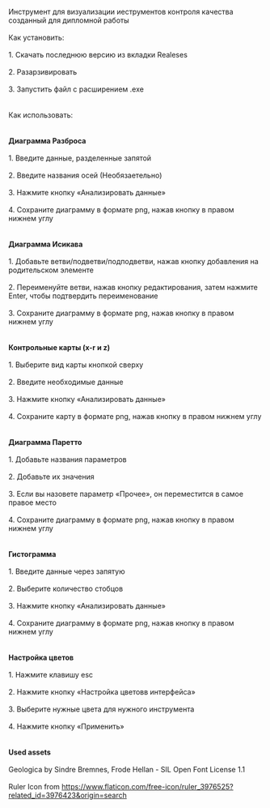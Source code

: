 Инструмент для визуализации иеструментов контроля качества созданный для дипломной работы <br/>
<br/>
Как установить: <br/>
<br>1. Скачать последнюю версию из вкладки Realeses <br/>
<br>2. Разарзивировать <br/>
<br>3. Запустить файл с расширением .exe <br/>
<br/>
<br/>
Как использовать: <br/>\
<br/>
<b> Диаграмма Разброса </b> <br/>
  <br>1. Введите данные, разделенные запятой <br/>
  <br>2. Введите названия осей (Необязаетельно) <br/>
  <br>3. Нажмите кнопку «Анализировать данные» <br/>
  <br>4. Сохраните диаграмму в формате png, нажав кнопку в правом нижнем углу <br/>
<br/>
<br/>
<b> Диаграмма Исикава </b> <br/>
  <br>1. Добавьте ветви/подветви/подподветви, нажав кнопку добавления на родительском элементе <br/>
  <br>2. Переименуйте ветви, нажав кнопку редактирования, затем нажмите Enter, чтобы подтвердить переименование <br/>
  <br>3. Сохраните диаграмму в формате png, нажав кнопку в правом нижнем углу <br/>
<br/>
<br/>
<b> Контрольные карты (x-r и z) </b> <br/>
  <br>1. Выберите вид карты кнопкой сверху <br/>
  <br>2. Введите необходимые данные <br/>
  <br>3. Нажмите кнопку «Анализировать данные» <br/>
  <br>4. Сохраните карту в формате png, нажав кнопку в правом нижнем углу <br/>
<br/>
<br/>
<b> Диаграмма Паретто </b> <br/>
  <br>1. Добавьте названия параметров <br/>
  <br>2. Добавьте их значения <br/>
  <br>3. Если вы назовете параметр «Прочее», он переместится в самое правое место <br/>
  <br>4. Сохраните диаграмму в формате png, нажав кнопку в правом нижнем углу <br/>
<br/>
<br/>
<b> Гистограмма </b> <br/>
  <br>1. Введите данные через запятую <br/>
  <br>2. Выберите количество стобцов <br/>
  <br>3. Нажмите кнопку «Анализировать данные» <br/>
  <br>4. Сохраните диаграмму в формате png, нажав кнопку в правом нижнем углу <br/>
<br/>
<br/>
<b> Настройка цветов </b> <br/>
  <br>1. Нажмите клавишу esc <br/>
  <br>2. Нажмите кнопку «Настройка цветовв интерфейса» <br/>
  <br>3. Выберите нужные цвета для нужного инструмента <br/>
  <br>4. Нажмите кнопку «Применить» <br/>
<br/>
<br/>
<b> Used assets </b> <br/>
<br>Geologica by Sindre Bremnes, Frode Hellan - SIL Open Font License 1.1 <br/>
<br>Ruler Icon from https://www.flaticon.com/free-icon/ruler_3976525?related_id=3976423&origin=search<br/>
